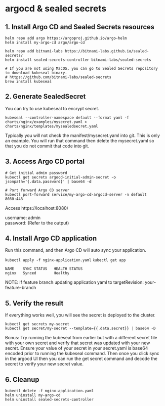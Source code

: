 # argocd & sealed secrets

## 1. Install Argo CD and Sealed Secrets resources
```
helm repo add argo https://argoproj.github.io/argo-helm
helm install my-argo-cd argo/argo-cd

helm repo add bitnami-labs https://bitnami-labs.github.io/sealed-secrets/
helm install sealed-secrets-controller bitnami-labs/sealed-secrets

# If you are not using MacOS, you can go to Sealed Secrets repository to download kubeseal binary.
# https://github.com/bitnami-labs/sealed-secrets
brew install kubeseal
```

## 2. Generate SealedSecret
You can try to use kubeseal to encrypt secret.

`kubeseal --controller-namespace default --format yaml -f charts/nginx/examples/mysecret.yaml > charts/nginx/templates/mysealedsecret.yaml`

Typically you will not check the manifest/mysecret.yaml into git. This is only an example. You will run that command then delete the mysecret.yaml so that you do not commit that code into git.

## 3. Access Argo CD portal
```
# Get initial admin password
kubectl get secrets argocd-initial-admin-secret -o jsonpath='{.data.password}' | base64 -d

# Port forward Argo CD server
kubectl port-forward service/my-argo-cd-argocd-server -n default 8080:443
```

Access https://localhost:8080/

username: admin\
password: (Refer to the output)


## 4. Install Argo CD application
Run this command, and then Argo CD will auto sync your application.

`kubectl apply -f nginx-application.yaml`
`kubectl get app`

```
NAME    SYNC STATUS   HEALTH STATUS
nginx   Synced        Healthy
```

NOTE: if feature branch updating application yaml to targetRevision: your-feature-branch

## 5. Verify the result
If everything works well, you will see the secret is deployed to the cluster.

```
kubectl get secrets my-secret
kubectl get secret/my-secret --template={{.data.secret}} | base64 -D    
```

Bonus: Try running the kubeseal from earlier but with a different secret file with your own secret and verify that secret was updated with your new secret. Ensure your value of your secret in your secret.yaml is base64 encoded prior to running the kubeseal command. Then once you click sync in the argocd UI then you can run the get secret command and decode the secret to verify your new secret value.

## 6. Cleanup

```
kubectl delete -f nginx-application.yaml
helm uninstall my-argo-cd 
helm uninstall sealed-secrets-controller
```